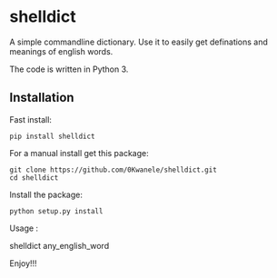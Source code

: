 shelldict
======

A simple commandline dictionary.
Use it to easily get definations and meanings of english words.

The code is written in Python 3.

Installation
------------

Fast install:


    pip install shelldict

For a manual install get this package:

    git clone https://github.com/0Kwanele/shelldict.git
    cd shelldict

Install the package:

    python setup.py install    


Usage :

   shelldict any_english_word

Enjoy!!!
